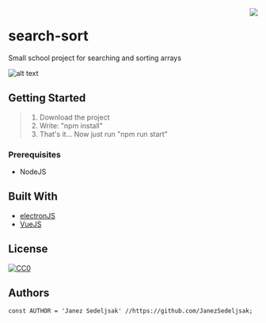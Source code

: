<img src="https://github.com/matiassingers/awesome-readme/blob/master/icon.png" align="right" />

# search-sort

Small school project for searching and sorting arrays

![alt text](https://github.com/JanezSedeljsak/exo-os/blob/master/site.png)

## Getting Started

> 1. Download the project<br/>
> 2. Write: "npm install"<br/>
> 3. That's it... Now just run "npm run start"<br/>

### Prerequisites

* NodeJS

## Built With

* [electronJS](https://electronjs.org)
* [VueJS](https://vuejs.org)

## License

[![CC0](https://licensebuttons.net/p/zero/1.0/88x31.png)](https://creativecommons.org/publicdomain/zero/1.0/)

## Authors

```JS
const AUTHOR = 'Janez Sedeljsak' //https://github.com/JanezSedeljsak;
```
